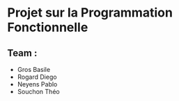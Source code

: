 # Projet sur la Programmation Fonctionnelle 

## Team :
* Gros Basile
* Rogard Diego
* Neyens Pablo
* Souchon Théo
